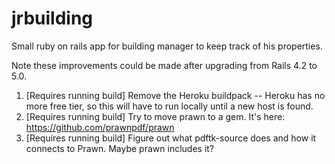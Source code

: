 jrbuilding
==========

Small ruby on rails app for building manager to keep track of his properties.

Note these improvements could be made after upgrading from Rails 4.2 to 5.0.
1. [Requires running build] Remove the Heroku buildpack -- Heroku has no more free tier, so this will have to run locally until a new host is found.
2. [Requires running build] Try to move prawn to a gem. It's here: https://github.com/prawnpdf/prawn
3. [Requires running build] Figure out what pdftk-source does and how it connects to Prawn. Maybe prawn includes it?